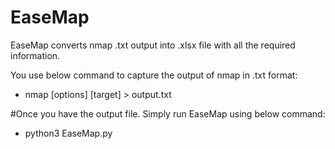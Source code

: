 # EaseMap

EaseMap converts nmap .txt output into .xlsx file with all the required information.

You use below command to capture the output of nmap in .txt format: 
- nmap [options] [target] > output.txt

#Once you have the output file. Simply run EaseMap using below command:
- python3 EaseMap.py
